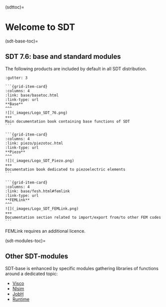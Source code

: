 ```{include} ../header.md
```
(sdttoc)=
# Welcome to SDT

(sdt-base-toc)=
## SDT 7.6: base and standard modules

The following products are included by default in all SDT distribution. 

````{grid}
:gutter: 3

```{grid-item-card} 
:columns: 4
:link: base/basetoc.html
:link-type: url
**Base**
^^^
![](_images/Logo_SDT_76.png)
+++
Main documentation book containing base functions of SDT
```

```{grid-item-card}
:columns: 4
:link: piezo/piezotoc.html
:link-type: url
**Piezo**
^^^
![](_images/Logo_SDT_Piezo.png)
+++
Documentation book dedicated to piezoelectric elements
```

```{grid-item-card}
:columns: 4
:link: base/fesh.html#femlink
:link-type: url
**FEMLink**
^^^
![](_images/Logo_SDT_FEMLink.png)
+++
Documentation section related to import/export from/to other FEM codes
```
````
FEMLink requires an additional licence.

(sdt-modules-toc)=
## Other SDT-modules
SDT-base is enhanced by specific modules gathering libraries of functions around a dedicated topic:
- [Visco](https://www.sdtools.com/software/sdt-modules/viscoelastic/)
- [Nlsim](https://www.sdtools.com/helpcur/nlsim)
- [JobH](https://www.sdtools.com/software/sdt-modules/jobh/)
- [Runtime](https://www.sdtools.com/software/sdt-modules/runtime/)